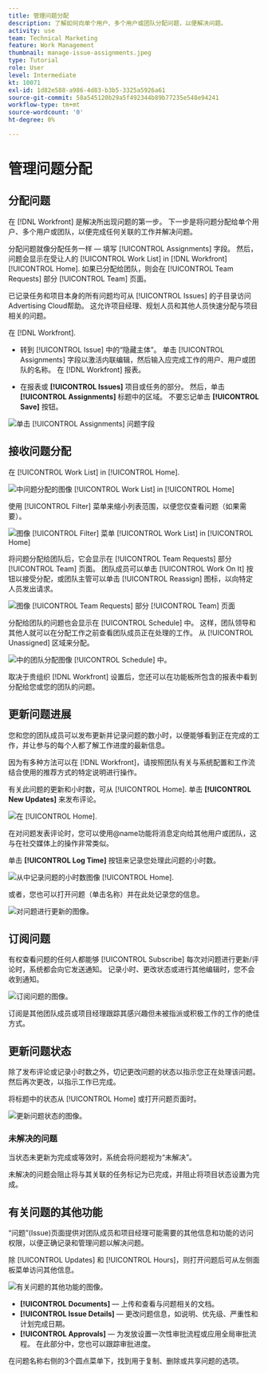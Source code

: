 ```yaml
---
title: 管理问题分配
description: 了解如何向单个用户、多个用户或团队分配问题，以便解决问题。
activity: use
team: Technical Marketing
feature: Work Management
thumbnail: manage-issue-assignments.jpeg
type: Tutorial
role: User
level: Intermediate
kt: 10071
exl-id: 1d82e588-a986-4d83-b3b5-3325a5926a61
source-git-commit: 58a545120b29a5f492344b89b77235e548e94241
workflow-type: tm+mt
source-wordcount: '0'
ht-degree: 0%

---
```


# 管理问题分配

## 分配问题

在 [!DNL Workfront] 是解决所出现问题的第一步。 下一步是将问题分配给单个用户、多个用户或团队，以便完成任何关联的工作并解决问题。

分配问题就像分配任务一样 — 填写 [!UICONTROL Assignments] 字段。 然后，问题会显示在受让人的 [!UICONTROL Work List] in [!DNL Workfront] [!UICONTROL Home]. 如果已分配给团队，则会在 [!UICONTROL Team Requests] 部分 [!UICONTROL Team] 页面。

已记录任务和项目本身的所有问题均可从 [!UICONTROL Issues] 的子目录访问Advertising Cloud帮助。 这允许项目经理、规划人员和其他人员快速分配与项目相关的问题。

在 [!DNL Workfront].

* 转到 [!UICONTROL Issue] 中的“隐藏主体”。 单击 [!UICONTROL Assignments] 字段以激活内联编辑，然后输入应完成工作的用户、用户或团队的名称。
在 [!DNL Workfront] 报表。

* 在报表或 **[!UICONTROL Issues]** 项目或任务的部分。 然后，单击 **[!UICONTROL Assignments]** 标题中的区域。 不要忘记单击 **[!UICONTROL Save]** 按钮。

![单击 [!UICONTROL Assignments] 问题字段](assets/04-issue-assign-issue-list-assignments-field.png)

<!--
Learn more graphic and documentation article links
Assign issues
Edit user assignments for multiple issues
-->

## 接收问题分配

在 [!UICONTROL Work List] in [!UICONTROL Home].

![中问题分配的图像 [!UICONTROL Work List] in [!UICONTROL Home]](assets/05-workfront-home-work-list.png)

使用 [!UICONTROL Filter] 菜单来缩小列表范围，以便您仅查看问题（如果需要）。

![图像 [!UICONTROL Filter] 菜单 [!UICONTROL Work List] in [!UICONTROL Home]](assets/06-workfront-home-issue-filter.png)

将问题分配给团队后，它会显示在 [!UICONTROL Team Requests] 部分 [!UICONTROL Team] 页面。 团队成员可以单击 [!UICONTROL Work On It] 按钮以接受分配，或团队主管可以单击 [!UICONTROL Reassign] 图标，以向特定人员发出请求。

![图像 [!UICONTROL Team Requests] 部分 [!UICONTROL Team] 页面](assets/07-team-page-work-on-it.png)

分配给团队的问题也会显示在 [!UICONTROL Schedule] 中。 这样，团队领导和其他人就可以在分配工作之前查看团队成员正在处理的工作。 从 [!UICONTROL Unassigned] 区域来分配。

![中的团队分配图像 [!UICONTROL Schedule] 中。](assets/08-issue-assignment-team-schedule.png)

取决于贵组织 [!DNL Workfront] 设置后，您还可以在功能板所包含的报表中看到分配给您或您的团队的问题。

<!-- Learn more graphic and documentation article links

* Display items in the [!UICONTROL Work List] in the [!UICONTROL Home] area
* Manage work and team requests in the [!UICONTROL Home] area

-->

## 更新问题进展

您和您的团队成员可以发布更新并记录问题的数小时，以便能够看到正在完成的工作，并让参与的每个人都了解工作进度的最新信息。

因为有多种方法可以在 [!DNL Workfront]，请按照团队有关与系统配置和工作流结合使用的推荐方式的特定说明进行操作。

有关此问题的更新和小时数，可从 [!UICONTROL Home]. 单击 **[!UICONTROL New Updates]** 来发布评论。

![在 [!UICONTROL Home].](assets/09-workfront-home-update.png)

在对问题发表评论时，您可以使用@name功能将消息定向给其他用户或团队，这与在社交媒体上的操作非常类似。

单击 **[!UICONTROL Log Time]** 按钮来记录您处理此问题的小时数。

![从中记录问题的小时数图像 [!UICONTROL Home].](assets/10-workfront-home-log-hours.png)

或者，您也可以打开问题（单击名称）并在此处记录您的信息。

![对问题进行更新的图像。](assets/11-update-on-landing-page.png)

## 订阅问题

有权查看问题的任何人都能够 [!UICONTROL Subscribe] 每次对问题进行更新/评论时，系统都会向它发送通知。 记录小时、更改状态或进行其他编辑时，您不会收到通知。

![订阅问题的图像。](assets/12-subscribe-to-an-issue.png)

订阅是其他团队成员或项目经理跟踪其感兴趣但未被指派或积极工作的工作的绝佳方式。

<!-- Learn more graphic and link to documentation article

* Update or edit a work item in the Home area

-->

## 更新问题状态

除了发布评论或记录小时数之外，切记更改问题的状态以指示您正在处理该问题。 然后再次更改，以指示工作已完成。

将标题中的状态从 [!UICONTROL Home] 或打开问题页面时。

![更新问题状态的图像。](assets/13-update-issue-status.png)

### 未解决的问题

当状态未更新为完成或等效时，系统会将问题视为“未解决”。

未解决的问题会阻止将与其关联的任务标记为已完成，并阻止将项目状态设置为完成。

<!-- Learn more graphic and documentation article link

* Mark a work item as done in the Home area

-->

## 有关问题的其他功能

“问题”(Issue)页面提供对团队成员和项目经理可能需要的其他信息和功能的访问权限，以便正确记录和管理问题以解决问题。

除 [!UICONTROL Updates] 和 [!UICONTROL Hours]，则打开问题后可从左侧面板菜单访问其他信息。

![有关问题的其他功能的图像。](assets/14-issue-page-left-panel-menu.png)

* **[!UICONTROL Documents]** — 上传和查看与问题相关的文档。
* **[!UICONTROL Issue Details]** — 更改问题信息，如说明、优先级、严重性和计划完成日期。
* **[!UICONTROL Approvals]** — 为发放设置一次性审批流程或应用全局审批流程。 在此部分中，您也可以跟踪审批进度。

在问题名称右侧的3个圆点菜单下，找到用于复制、删除或共享问题的选项。

<!-- Learn more graphic and documentation article links

* Edit issues
* Copy issues
* Share an issue
* Move issues
* Grant access to an issue

-->

